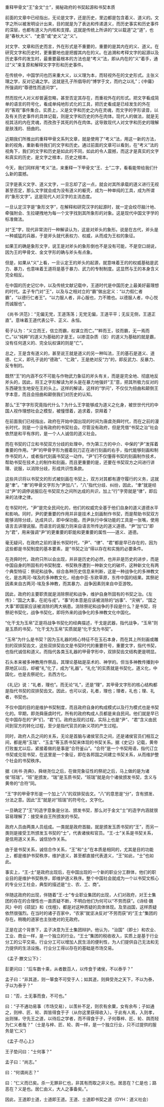 重释甲骨文“王”金文“士”，揭秘政府的书契起源和书契本质




前面的文章中已经指出，无论是文字，还是历史，里边都是包含着义、道义的。文字之所以被发明设计出来，目的就是为了表达和传递道义，而历史事实和历史事件的深层，也都有道义为内核和支撑。这就是传统上所讲的“文以载道”之“道”，也是“春秋大义”、“史意”或“史义”之“义”。



对文字、文章和历史而言，外在形式是不重要的，重要的是其内在的义、道义。在研究文字和历史时，更重要地也是把握其内在的义。在追溯和考释文字的起源以及历史事件的发生时，最重要最根本的方法也是“考义”法，即从内在的“义”着手，通过“义”来复原和解释文字字形和历史事件。



在传统中，中国学问也历来重大义，以义理为本，而轻视外在的文史形式。主张义理之学，反对记诵之学。这就是孔子所倡导的“博学于文，而约之以礼”；《中庸》所强调的“尊德性而道问学”。



然而现代人对义却普遍忽略，甚至否定其存在，而重视外在的形式。把文字看成简单的语言的符号化，看成单纯地形式化的工具，把历史看成是已经发生的外在的“客观”事件集合。实质上，义是文字和历史之内在灵魂，而文字的字形读音，以及有关历史事件的具体记载，则是文字和历史的外在肉体。现代人的做法，就是无视其活的内在灵魂，而孜孜于其死的外在肉体。这导致现代人对文字和历史的理解是肤浅的、扭曲的。



近期我们所推出的重释甲骨文系列文章，就是使用了“考义”法，用这一新的方法，新的视角，重新看待我们的文字和历史。通过前面的文章可以看到，在“考义”法的视角下，我们的文字和历史是如此的不同，如此的令人震撼，而这才是真实的文字和真实的历史，是文字之根本，历史之根本。



今天，我们同样用“考义”法，来重释一下甲骨文“王、士”二字，看看能带给我们什么新的震撼。



汉字是表义文字、道义文字，一旦忘却了这一点，就会对其所承载的道义进行无视甚至否定，那么文字就会成为没有道义的躯壳，成为一种单纯的工具，成为所谓的“象形文字”。这是现代人对汉字的主流态度。



一旦认定汉字是“象形文字”，在解释和研究汉字的起源时，就一定会绞尽脑汁地、牵强附会、生拉硬拽地为每一个文字找到其所象形的对象。这是现代中国文字学的标准做法。





对“王”字，现代非常流行一种解读认为，这是对斧头的象形。说是在古代，斧头是一种威猛的兵器，于是斧头就代表权力、权威，从而成为王权的象征。



如果王的确是象形文字，说王是对斧头的象形倒也不是没有可能，不是空口胡说，因为王的甲骨文、金文字形的确与斧头有点象。



但是，如果从“义”上看，一旦认定王的斧头的起源，就意味着王的的权威基础是武力、暴力，也意味着王道将是基于暴力、武力的专制制度。这显然与王的本身含义完全相反。



在中国的历史记忆中，以及传统文献记载中，王道时代是中国历史上最美好最理想的时代。孟子专门对“王”，以及与之相对立的“霸”做出定义：“以力假仁者霸”，“以德行仁者王”。“以力服人者，非心服也，力不赡也。以德服人者，中心悦而诚服也”。



《尚书·洪范》：“无偏无党，王道荡荡；无党无偏，王道平平；无反无侧，王道正直”。意味着王道代表公平、正义、永恒。



荀子认为：“义立而王，信立而霸，权谋立而亡。”“粹而王，驳而霸，无一焉而亡。”以“纯粹”的道义为基础的才是王，以掺混杂质（驳）的道义为基础的就是霸，没有任何道义的、完全玩权谋的则是“亡”。



总之，王是含有道义的，甚至说王就是道义的另一种叫法，王的基石是道义、道德、仁义，即孔子说的“德政”、“仁政”，王是绝对反“力”的，即反武力、反暴力、反专制的。



既然“王”的内涵不仅不可能与作物武力象征的斧头有关，而是是完全地、彻底地反斧头的，因此，将王之字形解读为斧头是在暴力地强奸“王”意，把其所极力反对的东西硬生生地安在王的头上。这样的解读，这样的“学问”，不仅仅为扭曲和颠倒王字本意，而且会扭曲和颠倒我们对历史的认知。



那么“王”字字形究竟指代什么？为什么王字能够成为道义之化身，被世世代代的中国人视作理想社会之模型，被憧憬着，追求着，崇拜着？



在前面我们已经指出，政府在开始中国出现的时间为唐虞尧舜时代，而在之前的漫长时代，则是一个没有政府的书契社会。尽管没有政府，但是凭借“书契之治”社会依然是和平有序的，是一个人人诚信的道义社会。



而在书契的订立和书契双方分歧的处理中，作为第三方的中介、中保的“尹”发挥着重要的作用。“尹”的甲骨字形为握着刻刀正在进行刻画的右手，指代能够刻画和制作书契的人，或者指代刻画书契这一动作。“尹”们不仅懂得书契的刻画制作技术，帮助书契在技术上的制作和刻画，而且更重要的是，还要在书契双方之间进行讲理、说服，以消除分歧，形成共识性条款。



这些共识将以书契文的形式被刻画在书契上，双方对其都有遵守履行的义务，这就是“聿”。“聿”的甲骨文字形为“尹加八”，“八”指代分歧、纠纷，因此，“聿”就是经过“尹”的调停说服后在书契双方之间所达成的共识，加上“行”字旁就是“律”，即后来的法律之律。



在书契时代，“尹”是完全民间化的，他们的权威完全基于他们自身的道义道德水平和影响。同时，尹的更重要的作用并非是技术上刻画制作书契，而是帮助书契双方能够消除分歧，达成共识，即中保功能。而尹执行中保功能的工具是一张嘴，使用语言去讲理说服。而语言的说服力则来自语言所传达的道义道德。“尹”加“口”即为“君”，用来强调“尹”的更重要的职能和更重要的属性——道义、道德。



毫无疑问，在政府之前的漫长书契时代，“尹”、“律”、“君”都是早已存在的，因为这些都是书契制度的基本要素，是“书契之治”得以存在和实施的必要条件。



在尧舜时代，政府只所以会出现，并非是历史的必然，也并非是历史的进步，而是中国自身的所固有的书契制度、书契秩序遭到一种新文化的破坏。这种新文化有两个典型特征：祭祀和战争。综合各种历史信息来判断，这是一种战争化的多神教文化，是古两河-埃及的多神教文化，经由中亚-东欧草原，东传中国的结果。其祭祀因素来自古两河-埃及多神教，而其暴力、战争因素则来自中亚游牧。



因此，政府的主要职责就是消除祭祀和战争，维护自身所固有的书契之治。《左传》：“国之大事，在祀与戎”。“事”的本意是应该被消除的“凶事”、“灾祸”，“国之大事”即国家应该被消除的两大祸患。消除祭祀和战争的手段是什么？是书契，将祭祀书契化，战争书契化，即将外来的战争化的多神教文化中国化。



“化干戈为玉帛”正是将战争书契化的经典描述，干戈是武器，指代战争，“玉帛”则是玉质的书契，“化干戈为玉帛”实质就是“化干戈为书契”。



“玉帛”为什么是书契？因为玉礼器的核心特征不在玉石本身，而在其上所刻画或雕刻的双排契齿文，这些双排契齿文是书契时代的重要符号，重要文字，指代书契，也指代诚信和道义。而指代各类玉礼器的甲骨字形中，双排契齿文结构更是明显。









石头本来被多神教用作祭品，其理论基础是巫术的、神学的。但当多神教传播到中原地区以后，却被“礼”化了，成为“礼器”。“礼化”的实质就是书契化，道义化，中国化，也是去祭祀化，去西方化。



《礼记》说：“礼者，理也”。而无论“礼”，还是“理”，其甲骨文字形的核心结构都是指代书契的双排契齿文。因此，也可以说，礼者，理也；理者，礼也；理、礼者，书契也。



不仅中国的目的是维护书契制度，而且政府自身的构成模式以及行为模式也是书契化的。早期，即尧舜唐虞时代，所有的政府构成人员都是来自民间。他们就是早已在中国存在的“尹”们，“君”们。政府出现的过程，实际上也是“尹”、“君”含义由民间到官方的转化过程，至少是指代官员的新义项的产生过程。



同时，政府人员之间的关系，无论是首脑与诸侯官员之间，还是诸侯官员们相互之间，都是用“玉瑞”、“玉圭”等玉质书契来体现的书契关系。据《史记》记载，黄帝打败蚩尤以后，紧接着做的是事是“合符釜山”。“合符”是一个书契用语，指代订立书契或兑现书契，在这里是一个象征，即在各邦国之间建立书契关系，从而维护整个社会的书契秩序。



据《尚书·尧典》，舜继尧位之后，在做完象征性的祭祀之后，马上做的是为诸侯“班瑞”。“班”是颁发，“瑞”是玉质书契，“班瑞”就是向个诸侯颁发书契，含义与黄帝的“合符”同。



“王”字的甲骨字形是一个加上“八”的双排契齿文。“八”的意思是“分”，含有颁发、分法之意。因此“王”就是对“班瑞”的符号化，文字化。







一旦确定了“王”的造字意象是分法、颁发书契，那么对于金文“士”的造字内涵就很容易理解了：接受来自王所颁发的书契。



政府人员由两类人员组成。一类就是政府首脑，就是颁发玉质书契的“王”，而另一类则是接受王所颁发玉书契的“士”，代表诸侯和官员。“王-士”关系是书契关系，是信用道义关系，诚信协作关系。



由于是书契关系，诚信合作关系，“王”和“士”在本质是相同的，尤其是目的功能上，都是维护书契秩序，维护道义，甚至都直接代表道义，“王”如此，“士”也如此。



事实上，“王-士”是政府出现后，在中国出现的一个新的职业分工群体，他们的职业目的是维护书契秩序，即维护道义秩序。整个中国社会就成为一个以书契文核心的专业分工社会，典型的描述是“士、农、工、商”。



伴随这政府的出现，伴随着“王-士”专业职业集团的出现，人们对政府，对王士集团的存在的合理性也一直质疑不断，不明白他们为何可以“不劳而获”。《诗经·魏风》中的《硕鼠》和《伐檀》，都是对这种质疑的具体体现。及至战国，这样质疑依然很强烈。在当时的诸子百家中，“农家”就坚决反对“不劳而获”的“王士”集团的存在。稍晚的道家也主张绝对的无政府。



正是在这个背景下，孟子决意为王士集团辩护。他认为，“治国”（即士）和农业、工业、商业一样，是一个独立的行业。“王士”集团的税收收入，实质上是基于行业分工的公平交易。行业分工可以增加人民生活的便利性，为人们提供自己无法和无力提供的生活设施。行业分工得以存在的基础是市场交易。



《孟子·滕文公下》：

彭更问曰：“后车数十乘，从者数百人，以传食于诸侯，不以泰乎？”

孟子曰：“非其道，则一箪食不可受于人；如其道，则舜受尧之天下，不以为泰，子以为泰乎？”

曰：“否，士无事而食，不可也。”

曰：“子不通功易事（市场交易），以羡补不足，则农有余粟，女有余布；子如通之，则梓、匠、轮、舆皆得食于子（从你这里获得收入）。于此有人焉，入则孝，出则悌，守先王之道，以待后之学者，而不得食于子，子何尊梓、匠、轮、舆而轻为仁义者哉？”（士是与梓、匠、轮、舆一样，是一个独立行业，只不过提供的服务是‘仁义’）



《孟子·尽心上》

王子垫问曰：“士何事？”

孟子曰：“尚志。”

曰：“何谓尚志？”

曰：“仁义而已矣。杀一无罪非仁也，非其有而取之非义也。居恶在？仁是也；路恶在？义是也。居仁由义，大人之事备矣。”。



因此，王道即士道，士道即王道。王道、士道即书契之道（DYH：道义社会）
